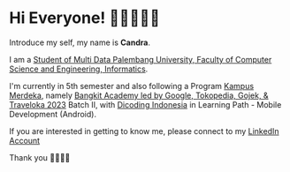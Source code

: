 # Hi Everyone! 👨🏻‍💻👋🏻

Introduce my self, my name is **Candra**.

I am a [Student of Multi Data Palembang University, Faculty of Computer Science and Engineering, Informatics](https://mdp.ac.id/).

I'm currently in 5th semester and also following a Program [Kampus Merdeka](https://kampusmerdeka.kemdikbud.go.id/), namely [Bangkit Academy led by Google, Tokopedia, Gojek, & Traveloka 2023](https://grow.google/intl/id_id/bangkit/?tab=machine-learning) Batch II, with [Dicoding Indonesia](https://www.dicoding.com/) in Learning Path - Mobile Development (Android).

If you are interested in getting to know me, please connect to my [LinkedIn Account](https://www.linkedin.com/in/candra1525/)

Thank you 👨🏻‍💻✨


<!--
**candra1525/candra1525** is a ✨ _special_ ✨ repository because its `README.md` (this file) appears on your GitHub profile.

Here are some ideas to get you started:

- 🔭 I’m currently working on ...
- 🌱 I’m currently learning ...
- 👯 I’m looking to collaborate on ...
- 🤔 I’m looking for help with ...
- 💬 Ask me about ...
- 📫 How to reach me: ...
- 😄 Pronouns: ...
- ⚡ Fun fact: ...
-->
